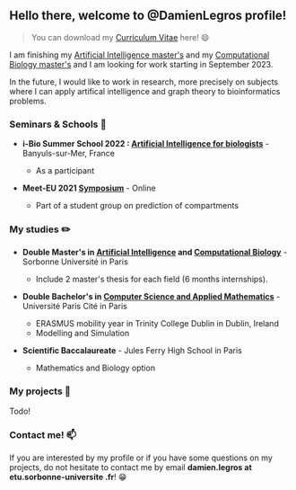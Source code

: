 
## Hello there, welcome to @DamienLegros profile!

> You can download my [Curriculum Vitae](https://github.com/DamienLegros/DamienLegros/files/11131599/CV.pdf) here! :smile:

I am finishing my [Artificial Intelligence master's](https://sciences.sorbonne-universite.fr/formation-sciences/masters/master-informatique/parcours-androide) and my [Computational Biology master's](https://sciences.sorbonne-universite.fr/formation-sciences/masters/master-informatique/parcours-bim) and I am looking for work starting in September 2023. 

In the future, I would like to work in research, more precisely on subjects where I can apply artifical intelligence and graph theory to bioinformatics problems. 

### Seminars & Schools :microphone:


* **i-Bio Summer School 2022 : [Artificial Intelligence for biologists](http://ibio.sorbonne-universite.fr/seminars-summer-schools/)** - Banyuls-sur-Mer, France
    - As a participant


* **Meet-EU 2021 [Symposium](http://ibio.sorbonne-universite.fr/seminars-summer-schools/)** - Online
    - Part of a student group on prediction of compartments

### My studies :pencil2:

* **Double Master's in [Artificial Intelligence](https://sciences.sorbonne-universite.fr/formation-sciences/masters/master-informatique/parcours-androide) and [Computational Biology](https://sciences.sorbonne-universite.fr/formation-sciences/masters/master-informatique/parcours-bim)** - Sorbonne Université in Paris
    - Include 2 master's thesis for each field (6 months internships).


* **Double Bachelor's in [Computer Science and Applied Mathematics](https://math-info.u-paris.fr/parcours-de-licence-bi-diplomant/informatique-mathematiques/)** - Université Paris Cité in Paris
    - ERASMUS mobility year in Trinity College Dublin in Dublin, Ireland
    - Modelling and Simulation


* **Scientific Baccalaureate** - Jules Ferry High School in Paris
    - Mathematics and Biology option

### My projects :paperclip:

Todo!

### Contact me! :mailbox:

If you are interested by my profile or if you have some questions on my projects, do not hesitate to contact me by email **damien.legros at etu.sorbonne-universite .fr**! :grin:
